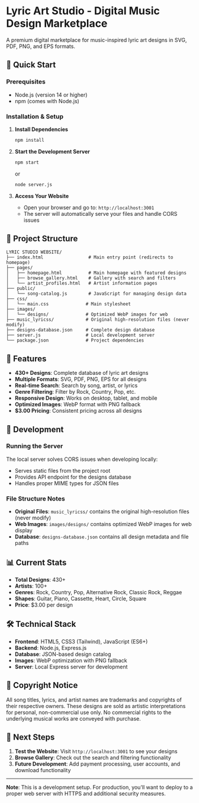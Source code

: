 # Lyric Art Studio - Digital Music Design Marketplace

A premium digital marketplace for music-inspired lyric art designs in SVG, PDF, PNG, and EPS formats.

## 🚀 Quick Start

### Prerequisites
- Node.js (version 14 or higher)
- npm (comes with Node.js)

### Installation & Setup

1. **Install Dependencies**
   ```bash
   npm install
   ```

2. **Start the Development Server**
   ```bash
   npm start
   ```
   or
   ```bash
   node server.js
   ```

3. **Access Your Website**
   - Open your browser and go to: `http://localhost:3001`
   - The server will automatically serve your files and handle CORS issues

## 📁 Project Structure

```
LYRIC STUDIO WEBSITE/
├── index.html                 # Main entry point (redirects to homepage)
├── pages/
│   ├── homepage.html          # Main homepage with featured designs
│   ├── browse_gallery.html    # Gallery with search and filters
│   └── artist_profiles.html   # Artist information pages
├── public/
│   └── song-catalog.js        # JavaScript for managing design data
├── css/
│   └── main.css              # Main stylesheet
├── images/
│   └── designs/              # Optimized WebP images for web
├── music_lyricss/            # Original high-resolution files (never modify)
├── designs-database.json     # Complete design database
├── server.js                 # Local development server
└── package.json              # Project dependencies
```

## 🎵 Features

- **430+ Designs**: Complete database of lyric art designs
- **Multiple Formats**: SVG, PDF, PNG, EPS for all designs
- **Real-time Search**: Search by song, artist, or lyrics
- **Genre Filtering**: Filter by Rock, Country, Pop, etc.
- **Responsive Design**: Works on desktop, tablet, and mobile
- **Optimized Images**: WebP format with PNG fallback
- **$3.00 Pricing**: Consistent pricing across all designs

## 🔧 Development

### Running the Server
The local server solves CORS issues when developing locally:
- Serves static files from the project root
- Provides API endpoint for the designs database
- Handles proper MIME types for JSON files

### File Structure Notes
- **Original Files**: `music_lyricss/` contains the original high-resolution files (never modify)
- **Web Images**: `images/designs/` contains optimized WebP images for web display
- **Database**: `designs-database.json` contains all design metadata and file paths

## 📊 Current Stats

- **Total Designs**: 430+
- **Artists**: 100+
- **Genres**: Rock, Country, Pop, Alternative Rock, Classic Rock, Reggae
- **Shapes**: Guitar, Piano, Cassette, Heart, Circle, Square
- **Price**: $3.00 per design

## 🛠️ Technical Stack

- **Frontend**: HTML5, CSS3 (Tailwind), JavaScript (ES6+)
- **Backend**: Node.js, Express.js
- **Database**: JSON-based design catalog
- **Images**: WebP optimization with PNG fallback
- **Server**: Local Express server for development

## 📝 Copyright Notice

All song titles, lyrics, and artist names are trademarks and copyrights of their respective owners. These designs are sold as artistic interpretations for personal, non-commercial use only. No commercial rights to the underlying musical works are conveyed with purchase.

## 🚀 Next Steps

1. **Test the Website**: Visit `http://localhost:3001` to see your designs
2. **Browse Gallery**: Check out the search and filtering functionality
3. **Future Development**: Add payment processing, user accounts, and download functionality

---

**Note**: This is a development setup. For production, you'll want to deploy to a proper web server with HTTPS and additional security measures.
